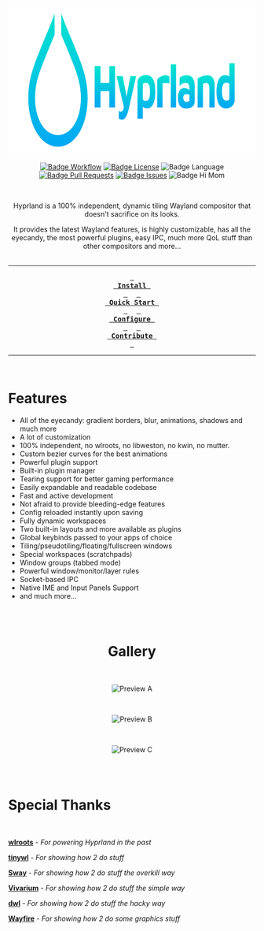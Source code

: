 <div align = center>

<img src="https://raw.githubusercontent.com/hyprwm/Hyprland/main/assets/header.svg" width="750" height="300" alt="banner">

<br>

[![Badge Workflow]][Workflow]
[![Badge License]][License] 
![Badge Language] 
[![Badge Pull Requests]][Pull Requests] 
[![Badge Issues]][Issues] 
![Badge Hi Mom]<br>

<br>

Hyprland is a 100% independent, dynamic tiling Wayland compositor that doesn't sacrifice on its looks.

It provides the latest Wayland features, is highly customizable, has all the eyecandy, the most powerful plugins,
easy IPC, much more QoL stuff than other compositors and more...
<br>
<br>

---

**[<kbd> <br> Install <br> </kbd>][Install]** 
**[<kbd> <br> Quick Start <br> </kbd>][Quick Start]** 
**[<kbd> <br> Configure <br> </kbd>][Configure]** 
**[<kbd> <br> Contribute <br> </kbd>][Contribute]**

---

<br>

</div>

# Features

- All of the eyecandy: gradient borders, blur, animations, shadows and much more
- A lot of customization
- 100% independent, no wlroots, no libweston, no kwin, no mutter.
- Custom bezier curves for the best animations
- Powerful plugin support
- Built-in plugin manager
- Tearing support for better gaming performance
- Easily expandable and readable codebase
- Fast and active development
- Not afraid to provide bleeding-edge features
- Config reloaded instantly upon saving
- Fully dynamic workspaces
- Two built-in layouts and more available as plugins
- Global keybinds passed to your apps of choice
- Tiling/pseudotiling/floating/fullscreen windows
- Special workspaces (scratchpads)
- Window groups (tabbed mode)
- Powerful window/monitor/layer rules
- Socket-based IPC
- Native IME and Input Panels Support
- and much more...

<br>
<br>

<div align = center>

# Gallery

<br>

![Preview A]

<br>

![Preview B]

<br>

![Preview C]

<br>
<br>

</div>

# Special Thanks

<br>

**[wlroots]** - *For powering Hyprland in the past*

**[tinywl]** - *For showing how 2 do stuff*

**[Sway]** - *For showing how 2 do stuff the overkill way*

**[Vivarium]** - *For showing how 2 do stuff the simple way*

**[dwl]** - *For showing how 2 do stuff the hacky way*

**[Wayfire]** - *For showing how 2 do some graphics stuff*


<!----------------------------------------------------------------------------->

[Configure]: https://wiki.hypr.land/Configuring/
[Stars]: https://starchart.cc/hyprwm/Hyprland
[Hypr]: https://github.com/hyprwm/Hypr

[Pull Requests]: https://github.com/hyprwm/Hyprland/pulls
[Issues]: https://github.com/hyprwm/Hyprland/issues
[Todo]: https://github.com/hyprwm/Hyprland/projects?type=beta

[Contribute]: https://wiki.hypr.land/Contributing-and-Debugging/
[Install]: https://wiki.hypr.land/Getting-Started/Installation/
[Quick Start]: https://wiki.hypr.land/Getting-Started/Master-Tutorial/
[Workflow]: https://github.com/hyprwm/Hyprland/actions/workflows/ci.yaml
[License]: LICENSE


<!----------------------------------{ Thanks }--------------------------------->

[Vivarium]: https://github.com/inclement/vivarium
[WlRoots]: https://gitlab.freedesktop.org/wlroots/wlroots
[Wayfire]: https://github.com/WayfireWM/wayfire
[TinyWl]: https://gitlab.freedesktop.org/wlroots/wlroots/-/blob/master/tinywl/tinywl.c
[Sway]: https://github.com/swaywm/sway
[DWL]: https://codeberg.org/dwl/dwl

<!----------------------------------{ Images }--------------------------------->

[Preview A]: https://i.ibb.co/XxFY75Mk/greerggergerhtrytghjnyhjn.png
[Preview B]: https://i.ibb.co/C1yTb0r/falf.png
[Preview C]: https://i.ibb.co/2Yc4q835/hyprland-preview-b.png


<!----------------------------------{ Badges }--------------------------------->

[Badge Workflow]: https://github.com/hyprwm/Hyprland/actions/workflows/ci.yaml/badge.svg

[Badge Issues]: https://img.shields.io/github/issues/hyprwm/Hyprland
[Badge Pull Requests]: https://img.shields.io/github/issues-pr/hyprwm/Hyprland
[Badge Language]: https://img.shields.io/github/languages/top/hyprwm/Hyprland
[Badge License]: https://img.shields.io/github/license/hyprwm/Hyprland
[Badge Lines]: https://img.shields.io/tokei/lines/github/hyprwm/Hyprland
[Badge Hi Mom]: https://img.shields.io/badge/Hi-mom!-ff69b4
